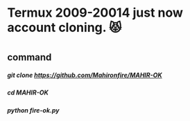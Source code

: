 # Termux 2009-20014 just now account cloning. 😾
#
#
## command 
##### git clone https://github.com/Mahironfire/MAHIR-OK
##### cd MAHIR-OK
#####  python fire-ok.py
